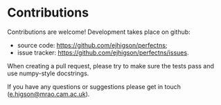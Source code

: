 Contributions
=============

Contributions are welcome! Development takes place on github:

- source code: https://github.com/ejhigson/perfectns;
- issue tracker: https://github.com/ejhigson/perfectns/issues.

When creating a pull request, please try to make sure the tests pass and use numpy-style docstrings.

If you have any questions or suggestions please get in touch (e.higson@mrao.cam.ac.uk).
